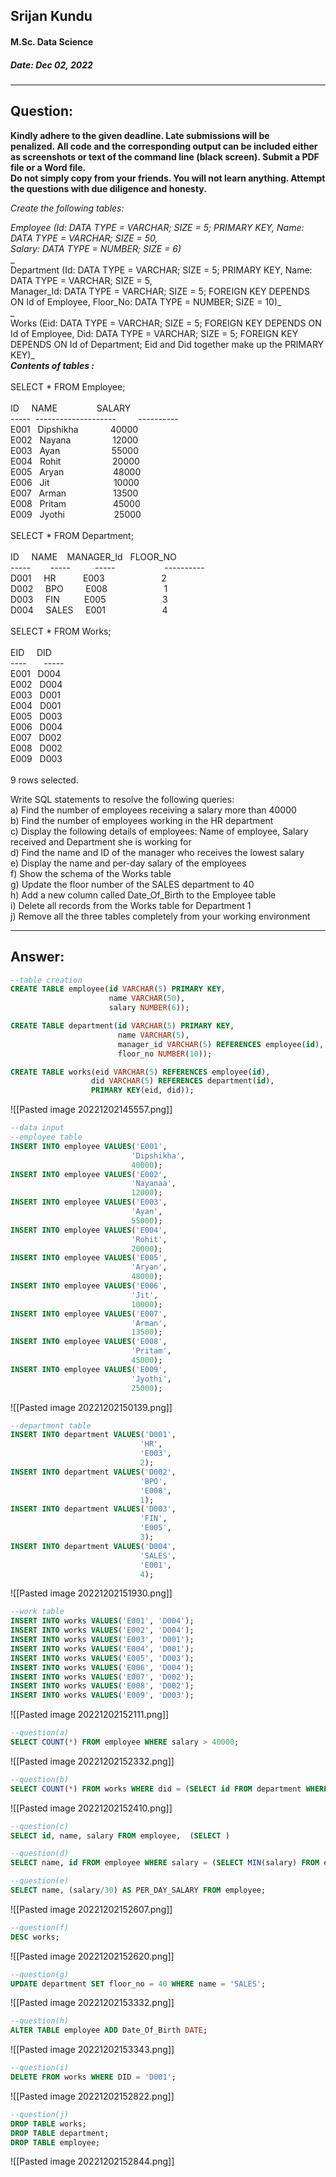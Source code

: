 ## Srijan Kundu
#### M.Sc. Data Science
##### Date: Dec 02, 2022

---
## Question:

**Kindly adhere to the given deadline. Late submissions will be penalized. All code and the corresponding output can be included either as screenshots or text of the command line (black screen). Submit a PDF file or a Word file.  
Do not simply copy from your friends. You will not learn anything. Attempt the questions with due diligence and honesty.**  
  
_Create the following tables:_  
  
_Employee (Id: DATA TYPE = VARCHAR; SIZE = 5; PRIMARY KEY, Name: DATA TYPE = VARCHAR; SIZE = 50,  
Salary: DATA TYPE = NUMBER; SIZE = 6)_  
_  
Department (Id: DATA TYPE = VARCHAR; SIZE = 5; PRIMARY KEY, Name: DATA TYPE = VARCHAR; SIZE = 5,  
Manager_Id: DATA TYPE = VARCHAR; SIZE = 5; FOREIGN KEY DEPENDS ON Id of Employee, Floor_No: DATA TYPE = NUMBER; SIZE = 10)_  
_  
Works (Eid: DATA TYPE = VARCHAR; SIZE = 5; FOREIGN KEY DEPENDS ON Id of Employee, Did: DATA TYPE = VARCHAR; SIZE = 5; FOREIGN KEY DEPENDS ON Id of Department; Eid and Did together make up the PRIMARY KEY)_  
**_Contents of tables :_**  
   
SELECT * FROM Employee;  
   
ID     NAME                SALARY  
-----  --------------------         ----------  
E001   Dipshikha             40000  
E002   Nayana                 12000  
E003   Ayan                     55000  
E004   Rohit                     20000  
E005   Aryan                    48000  
E006   Jit                          10000  
E007   Arman                   13500  
E008   Pritam                   45000  
E009   Jyothi                    25000  
   
SELECT * FROM Department;  
   
ID     NAME    MANAGER_Id   FLOOR_NO  
-----        -----          -----                    ----------  
D001     HR           E003                       2  
D002     BPO         E008                       1  
D003     FIN          E005                       3  
D004     SALES     E001                       4  
   
SELECT * FROM Works;  
   
EID     DID  
----       -----  
E001   D004  
E002   D004  
E003   D001  
E004   D001  
E005   D003  
E006   D004  
E007   D002  
E008   D002  
E009   D003  
   
9 rows selected.  
  
Write SQL statements to resolve the following queries:  
a) Find the number of employees receiving a salary more than 40000  
b) Find the number of employees working in the HR department  
c) Display the following details of employees: Name of employee, Salary received and Department she is working for  
d) Find the name and ID of the manager who receives the lowest salary  
e) Display the name and per-day salary of the employees  
f) Show the schema of the Works table  
g) Update the floor number of the SALES department to 40  
h) Add a new column called Date_Of_Birth to the Employee table  
i) Delete all records from the Works table for Department 1  
j) Remove all the three tables completely from your working environment

---
## Answer:

```sql
--table creation
CREATE TABLE employee(id VARCHAR(5) PRIMARY KEY, 
					  name VARCHAR(50), 
					  salary NUMBER(6));

CREATE TABLE department(id VARCHAR(5) PRIMARY KEY, 
						name VARCHAR(5), 
						manager_id VARCHAR(5) REFERENCES employee(id), 
						floor_no NUMBER(10));

CREATE TABLE works(eid VARCHAR(5) REFERENCES employee(id), 
				  did VARCHAR(5) REFERENCES department(id),
				  PRIMARY KEY(eid, did));
```
![[Pasted image 20221202145557.png]]
```sql
--data input
--employee table
INSERT INTO employee VALUES('E001',
						   'Dipshikha',
						   40000);
INSERT INTO employee VALUES('E002',
						   'Nayanaa',
						   12000);
INSERT INTO employee VALUES('E003',
						   'Ayan',
						   55000);
INSERT INTO employee VALUES('E004',
						   'Rohit',
						   20000);
INSERT INTO employee VALUES('E005',
						   'Aryan',
						   48000);						   
INSERT INTO employee VALUES('E006',
						   'Jit',
						   10000);
INSERT INTO employee VALUES('E007',
						   'Arman',
						   13500);
INSERT INTO employee VALUES('E008',
						   'Pritam',
						   45000);
INSERT INTO employee VALUES('E009',
						   'Jyothi',
						   25000);						   						   						   						   						   						   						   						   						   
```
![[Pasted image 20221202150139.png]]
```sql
--department table
INSERT INTO department VALUES('D001',
							 'HR',
							 'E003',
							 2);
INSERT INTO department VALUES('D002',
							 'BPO',
							 'E008',
							 1);
INSERT INTO department VALUES('D003',
							 'FIN',
							 'E005',
							 3);
INSERT INTO department VALUES('D004',
							 'SALES',
							 'E001',
							 4);							 							 							 
```
![[Pasted image 20221202151930.png]]
```sql
--work table
INSERT INTO works VALUES('E001', 'D004');
INSERT INTO works VALUES('E002', 'D004');
INSERT INTO works VALUES('E003', 'D001');
INSERT INTO works VALUES('E004', 'D001');
INSERT INTO works VALUES('E005', 'D003');
INSERT INTO works VALUES('E006', 'D004');
INSERT INTO works VALUES('E007', 'D002');
INSERT INTO works VALUES('E008', 'D002');
INSERT INTO works VALUES('E009', 'D003');
```
![[Pasted image 20221202152111.png]]
```sql
--question(a)
SELECT COUNT(*) FROM employee WHERE salary > 40000;
```
![[Pasted image 20221202152332.png]]
```sql
--question(b)
SELECT COUNT(*) FROM works WHERE did = (SELECT id FROM department WHERE name = 'HR');
```
![[Pasted image 20221202152410.png]]
```sql
--question(c)
SELECT id, name, salary FROM employee,  (SELECT )
```

```sql
--question(d)
SELECT name, id FROM employee WHERE salary = (SELECT MIN(salary) FROM employee AND id <>(SELECT manger_id FROM department));
```

```sql
--question(e)
SELECT name, (salary/30) AS PER_DAY_SALARY FROM employee;
```
![[Pasted image 20221202152607.png]]
```sql
--question(f)
DESC works;
```
![[Pasted image 20221202152620.png]]
```sql
--question(g)
UPDATE department SET floor_no = 40 WHERE name = 'SALES';
```
![[Pasted image 20221202153332.png]]
```sql
--question(h)
ALTER TABLE employee ADD Date_Of_Birth DATE;
```
![[Pasted image 20221202153343.png]]
```sql
--question(i)
DELETE FROM works WHERE DID = 'D001';
```
![[Pasted image 20221202152822.png]]
```sql
--question(j)
DROP TABLE works;
DROP TABLE department;
DROP TABLE employee;
```
![[Pasted image 20221202152844.png]]